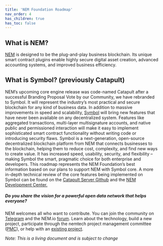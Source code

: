```yaml
---
title: 'NEM Foundation Roadmap'
nav_order: 4
has_children: true
has_toc: false
---
```


## What is NEM?
[NEM](https://nem.io/) is designed to be the plug-and-play business blockchain. Its unique smart contract
plugins enable highly secure digital asset creation, advanced accounting systems, and
improved business efficiency.

## What is Symbol? (previously Catapult)
NEM’s upcoming core engine release was code-named Catapult after a successful
Branding Proposal Vote by our Community, we have rebranded to Symbol. It will represent
the industry’s most practical and secure blockchain for any kind of business data. In
addition to massive improvements in speed and scalability, [Symbol](https://nem.io/catapult/) will bring new features
that have never been available on any decentralized system. Features like aggregated
transactions, multi-layer multisignature accounts, and native public and permissioned
interaction will make it easy to implement sophisticated smart contract functionality without
writing code or introducing security flaws.
Symbol is a next-generation, open-source decentralized blockchain platform from NEM that
connects businesses to the blockchain, helping them to reduce cost, complexity, and find
new ways to create value. It has increased speed, usability, security, and flexibility – making
Symbol the smart, pragmatic choice for both enterprise and developers.
This roadmap represents the NEM Foundation’s best information based on our plans to
support NEM with Symbol core. A more in-depth technical review of the core features being
implemented on Symbol can be found on the [Catapult Server Github](https://github.com/nemtech/catapult-server) and the [NEM
Development Center.](https://nemtech.github.io/concepts/account.html)

##### Do you share the vision for a powerful open data network that helps everyone?
NEM welcomes all who want to contribute. You can join the community on [Telegram](https://t.me/nemred)
and the NEM.io [forum](https://web.archive.org/web/20210814074405/https://forum.nem.io/). Learn about the technology, build a new project, participate through the nemtech project management committee ([PMC](https://github.com/nemtech/community)), or help with an [existing project](https://t.me/nemprojects).

_Note: This is a living document and is subject to change_